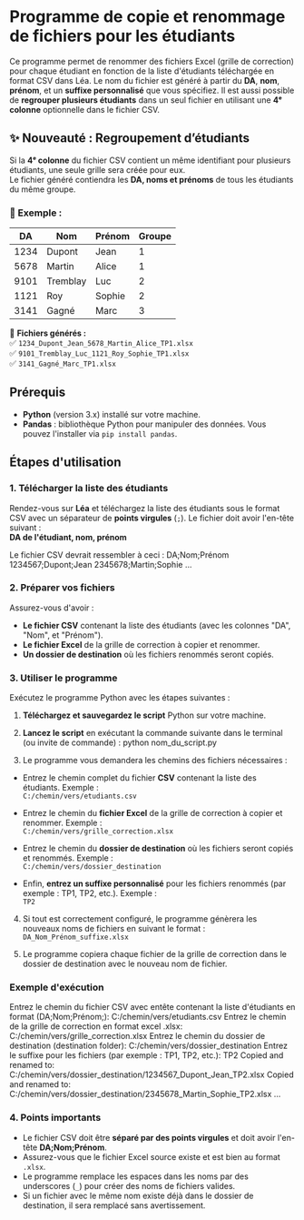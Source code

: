 # Programme de copie et renommage de fichiers pour les étudiants

Ce programme permet de renommer des fichiers Excel (grille de correction) pour chaque étudiant en fonction de la liste d'étudiants téléchargée en format CSV dans Léa. Le nom du fichier est généré à partir du **DA**, **nom**, **prénom**, et un **suffixe personnalisé** que vous spécifiez.
Il est aussi possible de **regrouper plusieurs étudiants** dans un seul fichier en utilisant une **4ᵉ colonne** optionnelle dans le fichier CSV.

## ✨ Nouveauté : Regroupement d’étudiants

Si la **4ᵉ colonne** du fichier CSV contient un même identifiant pour plusieurs étudiants, une seule grille sera créée pour eux.  
Le fichier généré contiendra les **DA, noms et prénoms** de tous les étudiants du même groupe.  

### 📌 Exemple :
| DA    | Nom      | Prénom  | Groupe |
|-------|---------|---------|--------|
| 1234  | Dupont  | Jean    | 1      |
| 5678  | Martin  | Alice   | 1      |
| 9101  | Tremblay| Luc     | 2      |
| 1121  | Roy     | Sophie  | 2      |
| 3141  | Gagné   | Marc    | 3      |

🔹 **Fichiers générés :**  
✅ `1234_Dupont_Jean_5678_Martin_Alice_TP1.xlsx`  
✅ `9101_Tremblay_Luc_1121_Roy_Sophie_TP1.xlsx`  
✅ `3141_Gagné_Marc_TP1.xlsx`

## Prérequis

- **Python** (version 3.x) installé sur votre machine.
- **Pandas** : bibliothèque Python pour manipuler des données. Vous pouvez l'installer via `pip install pandas`.

## Étapes d'utilisation

### 1. Télécharger la liste des étudiants

Rendez-vous sur **Léa** et téléchargez la liste des étudiants sous le format CSV avec un séparateur de **points virgules** (`;`). Le fichier doit avoir l'en-tête suivant :  
**DA de l'étudiant, nom, prénom**

Le fichier CSV devrait ressembler à ceci :
DA;Nom;Prénom 1234567;Dupont;Jean 2345678;Martin;Sophie ...

### 2. Préparer vos fichiers

Assurez-vous d'avoir :
- **Le fichier CSV** contenant la liste des étudiants (avec les colonnes "DA", "Nom", et "Prénom").
- **Le fichier Excel** de la grille de correction à copier et renommer.
- **Un dossier de destination** où les fichiers renommés seront copiés.

### 3. Utiliser le programme

Exécutez le programme Python avec les étapes suivantes :

1. **Téléchargez et sauvegardez le script** Python sur votre machine.
2. **Lancez le script** en exécutant la commande suivante dans le terminal (ou invite de commande) :
python nom_du_script.py

3. Le programme vous demandera les chemins des fichiers nécessaires :
- Entrez le chemin complet du fichier **CSV** contenant la liste des étudiants. Exemple :  
  `C:/chemin/vers/etudiants.csv`

- Entrez le chemin du **fichier Excel** de la grille de correction à copier et renommer. Exemple :  
  `C:/chemin/vers/grille_correction.xlsx`

- Entrez le chemin du **dossier de destination** où les fichiers seront copiés et renommés. Exemple :  
  `C:/chemin/vers/dossier_destination`

- Enfin, **entrez un suffixe personnalisé** pour les fichiers renommés (par exemple : TP1, TP2, etc.). Exemple :  
  `TP2`

4. Si tout est correctement configuré, le programme génèrera les nouveaux noms de fichiers en suivant le format :  
`DA_Nom_Prénom_suffixe.xlsx`

5. Le programme copiera chaque fichier de la grille de correction dans le dossier de destination avec le nouveau nom de fichier.

### Exemple d'exécution

Entrez le chemin du fichier CSV avec entête contenant la liste d'étudiants en format (DA;Nom;Prénom;): C:/chemin/vers/etudiants.csv 
Entrez le chemin de la grille de correction en format excel .xlsx: C:/chemin/vers/grille_correction.xlsx 
Entrez le chemin du dossier de destination (destination folder): C:/chemin/vers/dossier_destination 
Entrez le suffixe pour les fichiers (par exemple : TP1, TP2, etc.): TP2 
Copied and renamed to: C:/chemin/vers/dossier_destination/1234567_Dupont_Jean_TP2.xlsx 
Copied and renamed to: C:/chemin/vers/dossier_destination/2345678_Martin_Sophie_TP2.xlsx ...

### 4. Points importants

- Le fichier CSV doit être **séparé par des points virgules** et doit avoir l'en-tête **DA;Nom;Prénom**.
- Assurez-vous que le fichier Excel source existe et est bien au format `.xlsx`.
- Le programme remplace les espaces dans les noms par des underscores (`_`) pour créer des noms de fichiers valides.
- Si un fichier avec le même nom existe déjà dans le dossier de destination, il sera remplacé sans avertissement.
